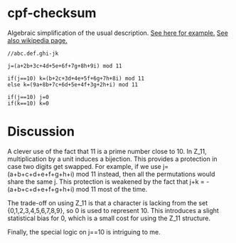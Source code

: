 # cpf-checksum
Algebraic simplification of the usual description. [See here for example.](https://www.geradorcpf.com/algoritmo_do_cpf.htm)  [See also wikipedia page.](https://en.wikipedia.org/wiki/CPF_number)

```
//abc.def.ghi-jk

j=(a+2b+3c+4d+5e+6f+7g+8h+9i) mod 11

if(j==10) k=(b+2c+3d+4e+5f+6g+7h+8i) mod 11
else k=(9a+8b+7c+6d+5e+4f+3g+2h+i) mod 11

if(j==10) j=0
if(k==10) k=0
```

# Discussion
A clever use of the fact that 11 is a prime number close to 10. In Z_11, multiplication by a unit induces a bijection. This provides a protection in case two digits get swapped. For example, if we use j=(a+b+c+d+e+f+g+h+i) mod 11 instead, then all the permutations would share the same j. This protection is weakened by the fact that j+k = -(a+b+c+d+e+f+g+h+i) mod 11 most of the time.

The trade-off on using Z_11 is that a character is lacking from the set {0,1,2,3,4,5,6,7,8,9}, so 0 is used to represent 10. This introduces a slight statistical bias for 0, which is a small cost for using the Z_11 structure.

Finally, the special logic on j==10 is intriguing to me.
